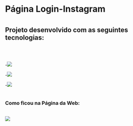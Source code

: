 <h1>Página Login-Instagram<h1>

   <h2>Projeto desenvolvido com as seguintes tecnologias:</h2>
   <br>
   <br>
   
  -<img src="https://img.shields.io/badge/HTML5-E34F26?style=for-the-badge&logo=html5&logoColor=white">
   
  -<img src="https://img.shields.io/badge/CSS3-1572B6?style=for-the-badge&logo=css3&logoColor=white">

  -<img src="https://img.shields.io/badge/JavaScript-F7DF1E?style=for-the-badge&logo=javascript&logoColor=black">
<br>
<br>

<h3>Como ficou na Página da Web:</h3>
<br>

  <img src="https://github.com/user-attachments/assets/91d896eb-d43e-442a-9d19-f0ebae844a74">
